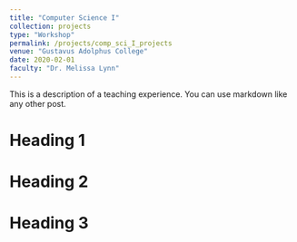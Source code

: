 ```yaml
---
title: "Computer Science I"
collection: projects
type: "Workshop"
permalink: /projects/comp_sci_I_projects
venue: "Gustavus Adolphus College"
date: 2020-02-01
faculty: "Dr. Melissa Lynn"
---
```


This is a description of a teaching experience. You can use markdown like any other post.

Heading 1
======

Heading 2
======

Heading 3
======
